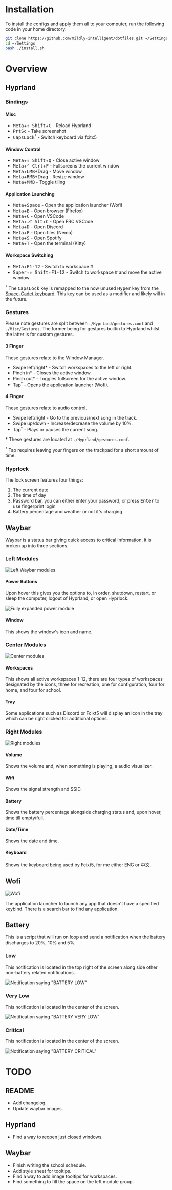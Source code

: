 # Installation

To install the configs and apply them all to your computer, run the following code in your home directory:
```bash
git clone https://github.com/mildly-intelligent/dotfiles.git ~/Settings/
cd ~/Settings
bash ./install.sh
```

# Overview

## Hyprland

### Bindings

#### Misc
* <kbd>Meta</kbd>+<kbd>⇧ Shift</kbd>+<kbd>C</kbd> - Reload Hyprland
* <kbd>PrtSc</kbd> - Take screenshot
* <kbd>CapsLock</kbd><sup>†</sup> - Switch keyboard via fcitx5

#### Window Control
* <kbd>Meta</kbd>+<kbd>⇧ Shift</kbd>+<kbd>Q</kbd> - Close active window
* <kbd>Meta</kbd>+<kbd>⌃ Ctrl</kbd>+<kbd>F</kbd> - Fullscreens the current window
* <kbd>Meta</kbd>+<kbd>LMB</kbd>+Drag - Move window
* <kbd>Meta</kbd>+<kbd>RMB</kbd>+Drag - Resize window
* <kbd>Meta</kbd>+<kbd>MMB</kbd> - Toggle tiling

#### Application Launching

* <kbd>Meta</kbd>+<kbd>Space</kbd> - Open the application launcher (Wofi)
* <kbd>Meta</kbd>+<kbd>B</kbd> - Open browser (Firefox)
* <kbd>Meta</kbd>+<kbd>C</kbd> - Open VSCode
* <kbd>Meta</kbd>+<kbd>⎇ Alt</kbd>+<kbd>C</kbd> - Open FRC VSCode
* <kbd>Meta</kbd>+<kbd>D</kbd> - Open Discord
* <kbd>Meta</kbd>+<kbd>F</kbd> - Open files (Nemo)
* <kbd>Meta</kbd>+<kbd>S</kbd> - Open Spotify
* <kbd>Meta</kbd>+<kbd>T</kbd> - Open the terminal (Kitty)

#### Workspace Switching
* <kbd>Meta</kbd>+<kbd>F1-12</kbd> - Switch to workspace #
* <kbd>Super</kbd>+<kbd>⇧ Shift</kbd>+<kbd>F1-12</kbd> - Switch to workspace # and move the active window

<sup>†</sup> The <kbd>CapsLock</kbd> key is remapped to the now unused <kbd>Hyper</kbd> key from the [Space-Cadet keyboard](https://en.wikipedia.org/wiki/Space-cadet_keyboard). This key can be used as a modifier and likely will in the future.

### Gestures

Please note gestures are split between `./Hyprland/gestures.conf` and `./Misc/Gestures`. The former being for gestures builtin to Hyprland whilst the latter is for custom gestures.

#### 3 Finger
These gestures relate to the Window Manager.

* Swipe left/right* - Switch workspaces to the left or right.
* Pinch in* - Closes the active window.
* Pinch out* - Toggles fullscreen for the active window.
* Tap<sup>†</sup> - Opens the application launcher (Wofi).

#### 4 Finger
These gestures relate to audio control.

* Swipe left/right - Go to the previous/next song in the track.
* Swipe up/down - Increase/decrease the volume by 10%.
* Tap<sup>†</sup> - Plays or pauses the current song.

\* These gestures are located at `./Hyprland/gestures.conf`.

<sup>†</sup> Tap requires leaving your fingers on the trackpad for a short amount of time.

### Hyprlock

The lock screen features four things:
1. The current date
0. The time of day
0. Password bar, you can either enter your password, or press <kbd>Enter</kbd> to use fingerprint login
0. Battery percentage and weather or not it's charging


## Waybar

Waybar is a status bar giving quick access to critical information, it is broken up into three sections.

### Left Modules
![Left Waybar modules](./Examples/waybar-left.png)

#### Power Buttons
Upon hover this gives you the options to, in order, shutdown, restart, or sleep the computer, logout of Hyprland, or open Hyprlock.

![Fully expanded power module](./Examples/waybar-left-power.png)

#### Window
This shows the window's icon and name.

### Center Modules
![Center modules](./Examples/waybar-center.png)

#### Workspaces
This shows all active workspaces 1-12, there are four types of workspaces designated by the icons, three for recreation, one for configuration, four for home, and four for school.

#### Tray
Some applications such as Discord or Fcixt5 will display an icon in the tray which can be right clicked for additional options.

### Right Modules
![Right modules](./Examples/waybar-right.png)

#### Volume
Shows the volume and, when something is playing, a audio visualizer.

#### Wifi
Shows the signal strength and SSID.

#### Battery
Shows the battery percentage alongside charging status and, upon hover, time till empty/full.

#### Date/Time
Shows the date and time.

#### Keyboard
Shows the keyboard being used by Fcixt5, for me either ENG or 中文.


## Wofi

![Wofi](./Examples/wofi.png)

The application launcher to launch any app that doesn't have a specified keybind. There is a search bar to find any application.

## Battery

This is a script that will run on loop and send a notification when the battery discharges to 20%, 10% and 5%.

### Low

This notification is located in the top right of the screen along side other non-battery related notifications.

![Notification saying "BATTERY LOW"](./Examples/low-notification.png)

### Very Low

This notification is located in the center of the screen.

![Notification saying "BATTERY VERY LOW"](./Examples/very-low-notification.png)

### Critical

This notification is located in the center of the screen.

![Notification saying "BATTERY CRITICAL"](./Examples/critical-notification.png)

# TODO

## README

* Add changelog.
* Update waybar images.

## Hyprland

* Find a way to reopen just closed windows.

## Waybar

* Finish writing the school schedule.
* Add style sheet for tooltips.
* Find a way to add image tooltips for workspaces.
* Find something to fill the space on the left module group.
